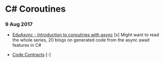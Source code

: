 # C# Coroutines
### 9 Aug 2017

* [EduAsync - Introduction to coroutines with async](https://codeblog.jonskeet.uk/2011/06/22/eduasync-part-13-first-look-at-coroutines-with-async/) [x]
Might want to read the whole series, 20 blogs on generated code from the async await features in C#

* [Code Contracts](https://docs.microsoft.com/en-us/dotnet/framework/debug-trace-profile/code-contracts) [-]